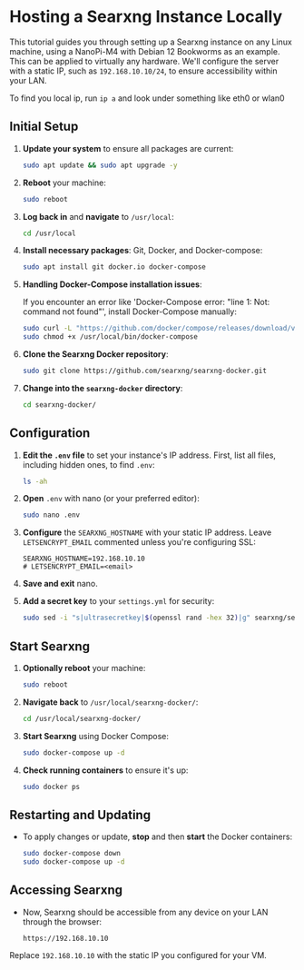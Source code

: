 # Hosting a Searxng Instance Locally

This tutorial guides you through setting up a Searxng instance on any Linux machine, using a NanoPi-M4 with Debian 12 Bookworms as an example. This can be applied to virtually any hardware. We'll configure the server with a static IP, such as `192.168.10.10/24`, to ensure accessibility within your LAN.

To find you local ip, run `ip a` and look under something like eth0 or wlan0

## Initial Setup

1. **Update your system** to ensure all packages are current:

    ```bash
    sudo apt update && sudo apt upgrade -y
    ```

2. **Reboot** your machine:

    ```bash
    sudo reboot
    ```

3. **Log back in** and **navigate** to `/usr/local`:

    ```bash
    cd /usr/local
    ```

4. **Install necessary packages**: Git, Docker, and Docker-compose:

    ```bash
    sudo apt install git docker.io docker-compose
    ```

5. **Handling Docker-Compose installation issues**:

   If you encounter an error like 'Docker-Compose error: "line 1: Not: command not found"', install Docker-Compose manually:

    ```bash
    sudo curl -L "https://github.com/docker/compose/releases/download/v2.6.0/docker-compose-$(uname -s)-$(uname -m)" -o /usr/local/bin/docker-compose
    sudo chmod +x /usr/local/bin/docker-compose
    ```

6. **Clone the Searxng Docker repository**:

    ```bash
    sudo git clone https://github.com/searxng/searxng-docker.git
    ```

7. **Change into the `searxng-docker` directory**:

    ```bash
    cd searxng-docker/
    ```

## Configuration

1. **Edit the `.env` file** to set your instance's IP address. First, list all files, including hidden ones, to find `.env`:

    ```bash
    ls -ah
    ```

2. **Open** `.env` with nano (or your preferred editor):

    ```bash
    sudo nano .env
    ```

3. **Configure** the `SEARXNG_HOSTNAME` with your static IP address. Leave `LETSENCRYPT_EMAIL` commented unless you're configuring SSL:

    ```plaintext
    SEARXNG_HOSTNAME=192.168.10.10
    # LETSENCRYPT_EMAIL=<email>
    ```

4. **Save and exit** nano.

5. **Add a secret key** to your `settings.yml` for security:

    ```bash
    sudo sed -i "s|ultrasecretkey|$(openssl rand -hex 32)|g" searxng/settings.yml
    ```

## Start Searxng

1. **Optionally reboot** your machine:

    ```bash
    sudo reboot
    ```

2. **Navigate back** to `/usr/local/searxng-docker/`:

    ```bash
    cd /usr/local/searxng-docker/
    ```

3. **Start Searxng** using Docker Compose:

    ```bash
    sudo docker-compose up -d
    ```

4. **Check running containers** to ensure it's up:

    ```bash
    sudo docker ps
    ```

## Restarting and Updating

- To apply changes or update, **stop** and then **start** the Docker containers:

    ```bash
    sudo docker-compose down
    sudo docker-compose up -d
    ```

## Accessing Searxng

- Now, Searxng should be accessible from any device on your LAN through the browser:

    ```
    https://192.168.10.10
    ```

Replace `192.168.10.10` with the static IP you configured for your VM.
